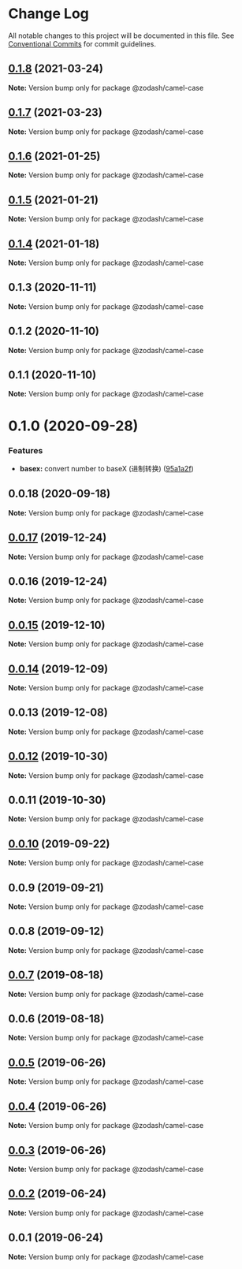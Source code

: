 # Change Log

All notable changes to this project will be documented in this file.
See [Conventional Commits](https://conventionalcommits.org) for commit guidelines.

## [0.1.8](https://github.com/zcorky/zodash/compare/@zodash/camel-case@0.1.7...@zodash/camel-case@0.1.8) (2021-03-24)

**Note:** Version bump only for package @zodash/camel-case





## [0.1.7](https://github.com/zcorky/zodash/compare/@zodash/camel-case@0.1.6...@zodash/camel-case@0.1.7) (2021-03-23)

**Note:** Version bump only for package @zodash/camel-case





## [0.1.6](https://github.com/zcorky/zodash/compare/@zodash/camel-case@0.1.5...@zodash/camel-case@0.1.6) (2021-01-25)

**Note:** Version bump only for package @zodash/camel-case





## [0.1.5](https://github.com/zcorky/zodash/compare/@zodash/camel-case@0.1.4...@zodash/camel-case@0.1.5) (2021-01-21)

**Note:** Version bump only for package @zodash/camel-case





## [0.1.4](https://github.com/zcorky/zodash/compare/@zodash/camel-case@0.1.3...@zodash/camel-case@0.1.4) (2021-01-18)

**Note:** Version bump only for package @zodash/camel-case





## 0.1.3 (2020-11-11)

**Note:** Version bump only for package @zodash/camel-case





## 0.1.2 (2020-11-10)

**Note:** Version bump only for package @zodash/camel-case





## 0.1.1 (2020-11-10)

**Note:** Version bump only for package @zodash/camel-case





# 0.1.0 (2020-09-28)


### Features

* **basex:** convert number to baseX (进制转换) ([95a1a2f](https://github.com/zcorky/zodash/commit/95a1a2f361d73de5caa3b8e297c1643e97e40983))





## 0.0.18 (2020-09-18)

**Note:** Version bump only for package @zodash/camel-case





## [0.0.17](https://github.com/zcorky/zodash/compare/@zodash/camel-case@0.0.16...@zodash/camel-case@0.0.17) (2019-12-24)

**Note:** Version bump only for package @zodash/camel-case





## 0.0.16 (2019-12-24)

**Note:** Version bump only for package @zodash/camel-case





## [0.0.15](https://github.com/zcorky/zodash/compare/@zodash/camel-case@0.0.14...@zodash/camel-case@0.0.15) (2019-12-10)

**Note:** Version bump only for package @zodash/camel-case





## [0.0.14](https://github.com/zcorky/zodash/compare/@zodash/camel-case@0.0.13...@zodash/camel-case@0.0.14) (2019-12-09)

**Note:** Version bump only for package @zodash/camel-case





## 0.0.13 (2019-12-08)

**Note:** Version bump only for package @zodash/camel-case





## [0.0.12](https://github.com/zcorky/zodash/compare/@zodash/camel-case@0.0.11...@zodash/camel-case@0.0.12) (2019-10-30)

**Note:** Version bump only for package @zodash/camel-case





## 0.0.11 (2019-10-30)

**Note:** Version bump only for package @zodash/camel-case





## [0.0.10](https://github.com/zcorky/zodash/compare/@zodash/camel-case@0.0.9...@zodash/camel-case@0.0.10) (2019-09-22)

**Note:** Version bump only for package @zodash/camel-case





## 0.0.9 (2019-09-21)

**Note:** Version bump only for package @zodash/camel-case





## 0.0.8 (2019-09-12)

**Note:** Version bump only for package @zodash/camel-case





## [0.0.7](https://github.com/zcorky/zodash/compare/@zodash/camel-case@0.0.6...@zodash/camel-case@0.0.7) (2019-08-18)

**Note:** Version bump only for package @zodash/camel-case





## 0.0.6 (2019-08-18)

**Note:** Version bump only for package @zodash/camel-case





## [0.0.5](https://github.com/zcorky/zodash/compare/@zodash/camel-case@0.0.4...@zodash/camel-case@0.0.5) (2019-06-26)

**Note:** Version bump only for package @zodash/camel-case





## [0.0.4](https://github.com/zcorky/zodash/compare/@zodash/camel-case@0.0.3...@zodash/camel-case@0.0.4) (2019-06-26)

**Note:** Version bump only for package @zodash/camel-case





## [0.0.3](https://github.com/zcorky/zodash/compare/@zodash/camel-case@0.0.2...@zodash/camel-case@0.0.3) (2019-06-26)

**Note:** Version bump only for package @zodash/camel-case





## [0.0.2](https://github.com/zcorky/zodash/compare/@zodash/camel-case@0.0.1...@zodash/camel-case@0.0.2) (2019-06-24)

**Note:** Version bump only for package @zodash/camel-case





## 0.0.1 (2019-06-24)

**Note:** Version bump only for package @zodash/camel-case
